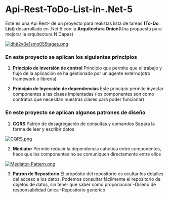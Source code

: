 # Api-Rest-ToDo-List-in-.Net-5
Este es una Api Rest- de un proyecto para realistas lista de tareas <strong>(To-Do List)</strong>
desarrollado en .Net 5 con la <strong>Arquitectura Onion</strong>(Una propuesta para mejorar la arquitectura N Capas)

[![dhti2v0e1smn055tages.png](https://i.postimg.cc/d0mDM8Lw/dhti2v0e1smn055tages.png)](https://postimg.cc/KKjmB3PH)


<strong><h3>En este proyecto se aplican los siguientes principios</h3></strong>

1)  <b>Principio de inversión de control</b>
Principio que permite que el trabajo y flujo de la aplicación se ha gestionado por un agente externo(otro framework o librería)

2)  <b>Principio de Inyección de dependencias</b>
Este principio permite inyectar componentes a las clases implentadas (los componentes son como contratos que necesitan nuestras clases para poder funcionar)


  <strong><h3>En este proyecto se aplican algunos patrones de diseño</h3></strong>
  
1)  <b>CQRS</b> 
Patron de desagregación de consultas y comandos
Separa la forma de leer y escribir datos

[![CQRS.png](https://i.postimg.cc/44FyT4N7/CQRS.png)](https://postimg.cc/0rDPYsSP)
  
  
  
2)  <b>Mediator</b>
Permite reducir la dependencia cahotica entre componentes, hace que los componentes no se comuniquen directamente entre ellos 
  
  [![Mediator-Pattern.png](https://i.postimg.cc/63WqByvR/Mediator-Pattern.png)](https://postimg.cc/Y4PM328q)

  
3)  <b>Patron de Repositorio</b>
El propósito del repositorio es ocultar los detalles del acceso a los datos. Podemos consultar fácilmente el repositorio de objetos de datos, sin tener que saber cómo proporcionar
-Diseño de responsabilidad única
-Repositorio generico

